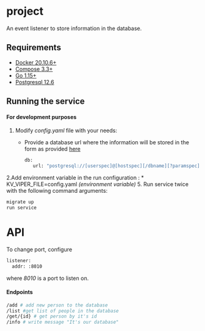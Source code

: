 # project

An event listener to store information in the database.

## Requirements

* [Docker 20.10.6+](https://www.docker.com/get-started)
* [Compose 3.3+](https://docs.docker.com/compose/install/)
* [Go 1.15+](https://golang.org/)
* [Postgresql 12.6](https://www.postgresql.org/)

## Running the service
#### For development purposes
1. Modify *config.yaml* file with your needs:

    * Provide a database url where the information will be stored in the form as provided [here](https://www.postgresql.org/docs/current/libpq-connect.html#LIBPQ-CONNSTRING)

      ```sh
      db:
         url: "postgresql://[userspec]@[hostspec][/dbname][?paramspec]"
      ```


2.Add environment variable in the run configuration :
    * KV_VIPER_FILE=config.yaml *(environment variable)*
5. Run service twice with the following command arguments:

   ```sh
   migrate up
   run service
   ```

# API
To change port, configure
```sh
listener:
  addr: :8010
```
where *8010* is a port to listen on.

#### Endpoints
```sh
/add # add new person to the database
/list #get list of people in the database
/get/{id} # get person by it's id
/info # write message "It's our database"
```

